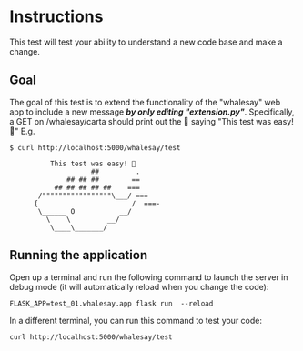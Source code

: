 # Instructions
This test will test your ability to understand a new code base and make a change.

## Goal
The goal of this test is to extend the functionality of the "whalesay" web app to include a new
message ***by only editing "extension.py"***.
Specifically, a GET on /whalesay/carta should print out the 🐳 saying "This test was easy! 🎉" E.g. 

```
$ curl http://localhost:5000/whalesay/test

          This test was easy! 🎉
                    ##         .
              ## ## ##        ==
           ## ## ## ## ##    ===
       /"""""""""""""""""\___/ ===
      {                       /  ===-
       \______ O           __/
         \    \         __/
          \____\_______/

```

## Running the application
Open up a terminal and run the following command to launch the server in debug mode (it will automatically
reload when you change the code):

```
FLASK_APP=test_01.whalesay.app flask run  --reload
```

In a different terminal, you can run this command to test your code:
```
curl http://localhost:5000/whalesay/test
```

